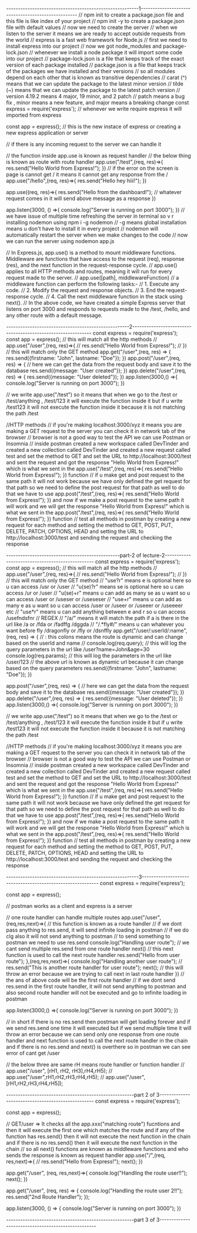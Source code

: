 --------------------------------------------------------1---------------------------------------------------
// npm init to create a package.json file and this file is like index of your project 
// npm init -y to create a package.json file with default values
// now we need to create the server 
// when we listen to the server it means we are ready to accept outside requests from the world
// express is a fast web framework for Node.js 
// first we need to install express into our project
// now we got node_modules and package-lock.json
// whenever we install a node package it will import some code into our project
// package-lock.json is a file that keeps track of the exact version of each package installed
// package.json is a file that keeps track of the packages we have installed and their versions
// so all modules depend on each other that is known as transitive dependencies
// carat (^) means that we can update the package to the latest minor version
// tilde (~) means that we can update the package to the latest patch version
// version 4.19.2 means 4 major, 19 minor, and 2 patch
// patch means a bug fix , minor means a new feature, and major means a breaking change
const express = require('express');
// whenever we write require express it will imported from express

const app = express();
// this is the new instace of express or creating a new express application or server

// if there is any incoming request to the server we can handle it 

// the function inside app.use is known as request handler
// the below thing is known as route with route handler 
app.use("/test",(req, res)=>{
   res.send("Hello World from Express!");
})
// if the error on the screen is page is cannot get / it means it cannot get any response from the /  
app.use("/hello",(req, res)=>{
   res.send("Hello hey hiii!");
})

app.use((req, res)=>{
   res.send("Hello from the dashboard!");
// whatever request comes in it will send above message as a response
})

app.listen(3000, () =>{
   console.log("Server is running on port 3000");
})
// we have issue of multiple time refreshing the server in terminal so v r installing nodemon using npm i -g nodemon
// -g means global installation means u don't have to install it in every project 
// nodemon will automatically restart the server when we make changes to the code
// now we can run the server using nodemon app.js

// In Express.js, app.use() is a method to mount middleware functions. Middleware are functions that have access to the request (req), response (res), and the next function in the request-response cycle.
// app.use() applies to all HTTP methods and routes, meaning it will run for every request made to the server.
// app.use([path], middlewareFunction)
// a middleware function can perform the following tasks:-
// 1. Execute any code.
// 2. Modify the request and response objects.
// 3. End the request-response cycle.
// 4. Call the next middleware function in the stack using next().
// In the above code, we have created a simple Express server that listens on port 3000 and responds to requests made to the /test, /hello, and any other route with a default message.

----------------------------------------------------2-------------------------------------------------------------
const express = require('express');
const app = express(); 
// this will match all the http methods
// app.use("/user",(req, res)=>{
//    res.send("Hello World from Express!");
// })
// this will match only the GET method
app.get("/user",(req, res) => {
   res.send({firstname: "John", lastname: "Doe"});
})
app.post("/user",(req, res) => {
   // here we can get the data from the request body and save it to the database
   res.send({message: "User created"});
})
app.delete("/user",(req, res) => {
   res.send({message: "User deleted"});
})
app.listen(3000,() =>{
   console.log("Server is running on port 3000");
})

// we write app.use("/test") so it means that when we go to the /test or /test/anything , /test/123 it will execute the function inside it but if u write /test123 it will not execute the function inside it because it is not matching the path /test

//HTTP methods 
// if you're making localhost:3000/xyz it means you are making a GET request to the server you can check it in network tab of the browser
// browser is not a good way to test the API we can use Postman or Insomnia
// inside postman created a new workspace called DevTinder and created a new collection called DevTinder and created a new request called test and set the method to GET and set the URL to http://localhost:3000/test and sent the request and got the response "Hello World from Express!" which is what we sent in the app.use("/test",(req, res)=>{ res.send("Hello World from Express!"); }) function
// if u make get and post request to the same path it will not work because we have only defined the get request for that path so we need to define the post request for that path as well to do that we have to use app.post("/test",(req, res)=>{ res.send("Hello World from Express!"); }) and now if we make a post request to the same path it will work and we will get the response "Hello World from Express!" which is what we sent in the app.post("/test",(req, res)=>{ res.send("Hello World from Express!"); }) function
// test all methods in postman by creating a new request for each method and setting the method to GET, POST, PUT, DELETE, PATCH, OPTIONS, HEAD and setting the URL to http://localhost:3000/test and sending the request and checking the response

------------------------------------------------part-2 of lecture-2------------------------------------------------ 
const express = require('express');
const app = express(); 
// this will match all the http methods
// app.use("/user",(req, res)=>{
//    res.send("Hello World from Express!");
// })
// this will match only the GET method
// "use?r" means e is optional here so u can access /usr or /user
// "u(se)?r" means se is optional here so u can access /ur or /user
// "u(se)+r" means u can add as many se as u want so u can access /user or /useser or /useseser
// "use+r" means u can add as many e as u want so u can access /user or /useer or /useeer or /useeeer etc
// "use*r" means u can add anything between e and r so u can access /usefndsfnr 
// REGEX
// "/a/" means it will match the path if a is there in the url like /a or /fda or /fadffg /dggda
// "/.*fly#/" means u can whatever you want before fly /dragonfly or /fly or /dsnffly 
app.get("/user/:userId/:name",(req, res) => {
   // : this colons means the route is dynamic and can change based on the userId and name
   // console.log(req.query); // this will log the query parameters in the url like /user?name=John&age=30 
   console.log(req.params); // this will log the parameters in the url like /user/123
   // the above url is known as dynamic url because it can change based on the query parameters
   res.send({firstname: "John", lastname: "Doe"});
})

app.post("/user",(req, res) => {
   // here we can get the data from the request body and save it to the database
   res.send({message: "User created"});
})
app.delete("/user",(req, res) => {
   res.send({message: "User deleted"});
})
app.listen(3000,() =>{
   console.log("Server is running on port 3000");
})

// we write app.use("/test") so it means that when we go to the /test or /test/anything , /test/123 it will execute the function inside it but if u write /test123 it will not execute the function inside it because it is not matching the path /test

//HTTP methods 
// if you're making localhost:3000/xyz it means you are making a GET request to the server you can check it in network tab of the browser
// browser is not a good way to test the API we can use Postman or Insomnia
// inside postman created a new workspace called DevTinder and created a new collection called DevTinder and created a new request called test and set the method to GET and set the URL to http://localhost:3000/test and sent the request and got the response "Hello World from Express!" which is what we sent in the app.use("/test",(req, res)=>{ res.send("Hello World from Express!"); }) function
// if u make get and post request to the same path it will not work because we have only defined the get request for that path so we need to define the post request for that path as well to do that we have to use app.post("/test",(req, res)=>{ res.send("Hello World from Express!"); }) and now if we make a post request to the same path it will work and we will get the response "Hello World from Express!" which is what we sent in the app.post("/test",(req, res)=>{ res.send("Hello World from Express!"); }) function
// test all methods in postman by creating a new request for each method and setting the method to GET, POST, PUT, DELETE, PATCH, OPTIONS, HEAD and setting the URL to http://localhost:3000/test and sending the request and checking the response

--------------------------------------------------------3-----------------------------------------------------------
const express = require('express');

const app = express(); 

// postman works as a client and express is a server

// one route handler can handle multiple routes
app.use("/user",(req,res,next)=>{
   // this function is known as a route handler 
   // if we dont pass anything to res.send, it will send infinite loading in postman
   // if we do clg also it will not send anything to postman
   // to send something to postman we need to use res.send
   console.log("Handling user route");
   // we cant send multiple res.send from one route handler
   next() // this next function is used to call the next route handler
   res.send("Hello from user route");
},(req,res,next)=>{
   console.log("Handling another user route");
   // res.send("This is another route handler for user route");
   next(); 
   // this will throw an error because we are trying to call next in last route handler
})
// the ans of above code will be the first route handler 
// if we dont send res.send in the first route handler, it will not send anything to postman and also second route handler will not be executed and go to infinite loading in postman


app.listen(3000,() =>{
   console.log("Server is running on port 3000");
})


// in short if there is no res.send then postman will get loading forever and if we send res.send one time it will executed but if we send multiple time it will throw an error because we can send only one response from one route handler and next function is used to call the next route handler in the chain and if there is no res.send and next() is overthere so in postman we can see error of cant get /user 

// the below three are same rH means route handler or function handler
// app.use("/user", [rH1, rH2, rH3],rH4,rH5);
// app.use("/user",rH1,rH2,rH3,rH4,rH5);
// app.use("/user",[rH1,rH2,rH3,rH4,rH5]); 

------------------------------------------------------part 2 of 3--------------------------------------------------
const express = require('express');

const app = express();

// GET/user => It checks all the app.xxx("matching route") fucntions and then it will execute the first one which matches the route and if any of the function has res.send() then it will not execute the next function in the chain and if there is no res.send() then it will execute the next function in the chain
// so all next() functions are known as middleware functions and who sends the response is known as request handler
app.use("/",(req, res,next)=>{
   // res.send("Hello from Express!");
   next();
})

app.get("/user", (req, res,next)=>{
console.log("Handling the route user!!");
next();
})

app.get("/user", (req, res) => {
    console.log("Handling the route user 2!!");
    res.send("2nd Route Handler");
});



app.listen(3000, () => {
console.log("Server is running on port 3000");
})

------------------------------------------------------part 3 of 3---------------------------------------------------
